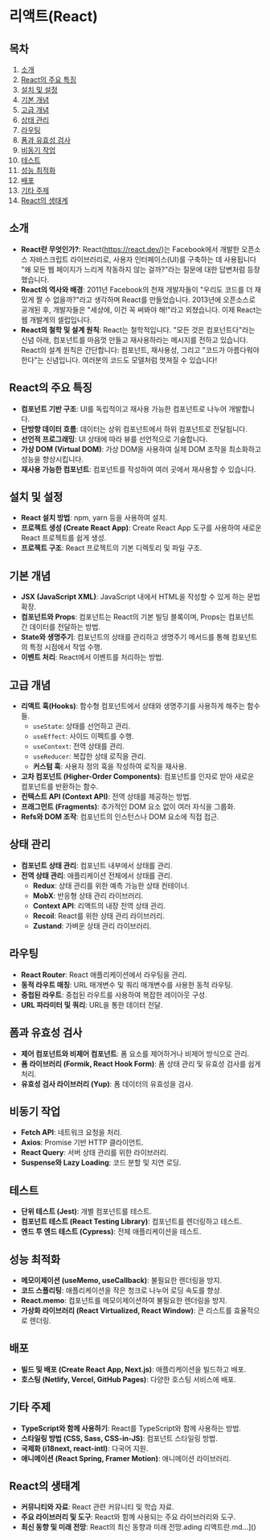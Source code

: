 # 리액트(React)

## 목차

1. [소개](#소개)
2. [React의 주요 특징](#react의-주요-특징)
3. [설치 및 설정](#설치-및-설정)
4. [기본 개념](#기본-개념)
5. [고급 개념](#고급-개념)
6. [상태 관리](#상태-관리)
7. [라우팅](#라우팅)
8. [폼과 유효성 검사](#폼과-유효성-검사)
9. [비동기 작업](#비동기-작업)
10. [테스트](#테스트)
11. [성능 최적화](#성능-최적화)
12. [배포](#배포)
13. [기타 주제](#기타-주제)
14. [React의 생태계](#react의-생태계)

## 소개
- **React란 무엇인가?**: React(https://react.dev/)는 Facebook에서 개발한 오픈소스 자바스크립트 라이브러리로, 사용자 인터페이스(UI)를 구축하는 데 사용됩니다 "왜 모든 웹 페이지가 느리게 작동하지 않는 걸까?"라는 질문에 대한 답변처럼 등장했습니다.
- **React의 역사와 배경**: 2011년 Facebook의 천재 개발자들이 "우리도 코드를 더 재밌게 짤 수 없을까?"라고 생각하며 React를 만들었습니다. 2013년에 오픈소스로 공개된 후, 개발자들은 "세상에, 이건 꼭 써봐야 해!"라고 외쳤습니다. 이제 React는 웹 개발계의 셀럽입니다.
- **React의 철학 및 설계 원칙**: React는 철학적입니다. "모든 것은 컴포넌트다"라는 신념 아래, 컴포넌트를 마음껏 만들고 재사용하라는 메시지를 전하고 있습니다. React의 설계 원칙은 간단합니다: 컴포넌트, 재사용성, 그리고 "코드가 아름다워야 한다"는 신념입니다. 여러분의 코드도 모델처럼 멋져질 수 있습니다!

## React의 주요 특징
- **컴포넌트 기반 구조**: UI를 독립적이고 재사용 가능한 컴포넌트로 나누어 개발합니다.
- **단방향 데이터 흐름**: 데이터는 상위 컴포넌트에서 하위 컴포넌트로 전달됩니다.
- **선언적 프로그래밍**: UI 상태에 따라 뷰를 선언적으로 기술합니다.
- **가상 DOM (Virtual DOM)**: 가상 DOM을 사용하여 실제 DOM 조작을 최소화하고 성능을 향상시킵니다.
- **재사용 가능한 컴포넌트**: 컴포넌트를 작성하여 여러 곳에서 재사용할 수 있습니다.

## 설치 및 설정
- **React 설치 방법**: npm, yarn 등을 사용하여 설치.
- **프로젝트 생성 (Create React App)**: Create React App 도구를 사용하여 새로운 React 프로젝트를 쉽게 생성.
- **프로젝트 구조**: React 프로젝트의 기본 디렉토리 및 파일 구조.

## 기본 개념
- **JSX (JavaScript XML)**: JavaScript 내에서 HTML을 작성할 수 있게 하는 문법 확장.
- **컴포넌트와 Props**: 컴포넌트는 React의 기본 빌딩 블록이며, Props는 컴포넌트 간 데이터를 전달하는 방법.
- **State와 생명주기**: 컴포넌트의 상태를 관리하고 생명주기 메서드를 통해 컴포넌트의 특정 시점에서 작업 수행.
- **이벤트 처리**: React에서 이벤트를 처리하는 방법.

## 고급 개념
- **리액트 훅(Hooks)**: 함수형 컴포넌트에서 상태와 생명주기를 사용하게 해주는 함수들.
  - `useState`: 상태를 선언하고 관리.
  - `useEffect`: 사이드 이펙트를 수행.
  - `useContext`: 전역 상태를 관리.
  - `useReducer`: 복잡한 상태 로직을 관리.
  - **커스텀 훅**: 사용자 정의 훅을 작성하여 로직을 재사용.
- **고차 컴포넌트 (Higher-Order Components)**: 컴포넌트를 인자로 받아 새로운 컴포넌트를 반환하는 함수.
- **컨텍스트 API (Context API)**: 전역 상태를 제공하는 방법.
- **프래그먼트 (Fragments)**: 추가적인 DOM 요소 없이 여러 자식을 그룹화.
- **Refs와 DOM 조작**: 컴포넌트의 인스턴스나 DOM 요소에 직접 접근.

## 상태 관리
- **컴포넌트 상태 관리**: 컴포넌트 내부에서 상태를 관리.
- **전역 상태 관리**: 애플리케이션 전체에서 상태를 관리.
  - **Redux**: 상태 관리를 위한 예측 가능한 상태 컨테이너.
  - **MobX**: 반응형 상태 관리 라이브러리.
  - **Context API**: 리액트의 내장 전역 상태 관리.
  - **Recoil**: React를 위한 상태 관리 라이브러리.
  - **Zustand**: 가벼운 상태 관리 라이브러리.

## 라우팅
- **React Router**: React 애플리케이션에서 라우팅을 관리.
- **동적 라우트 매칭**: URL 매개변수 및 쿼리 매개변수를 사용한 동적 라우팅.
- **중첩된 라우트**: 중첩된 라우트를 사용하여 복잡한 레이아웃 구성.
- **URL 파라미터 및 쿼리**: URL을 통한 데이터 전달.

## 폼과 유효성 검사
- **제어 컴포넌트와 비제어 컴포넌트**: 폼 요소를 제어하거나 비제어 방식으로 관리.
- **폼 라이브러리 (Formik, React Hook Form)**: 폼 상태 관리 및 유효성 검사를 쉽게 처리.
- **유효성 검사 라이브러리 (Yup)**: 폼 데이터의 유효성을 검사.

## 비동기 작업
- **Fetch API**: 네트워크 요청을 처리.
- **Axios**: Promise 기반 HTTP 클라이언트.
- **React Query**: 서버 상태 관리를 위한 라이브러리.
- **Suspense와 Lazy Loading**: 코드 분할 및 지연 로딩.

## 테스트
- **단위 테스트 (Jest)**: 개별 컴포넌트를 테스트.
- **컴포넌트 테스트 (React Testing Library)**: 컴포넌트를 렌더링하고 테스트.
- **엔드 투 엔드 테스트 (Cypress)**: 전체 애플리케이션을 테스트.

## 성능 최적화
- **메모이제이션 (useMemo, useCallback)**: 불필요한 렌더링을 방지.
- **코드 스플리팅**: 애플리케이션을 작은 청크로 나누어 로딩 속도를 향상.
- **React.memo**: 컴포넌트를 메모이제이션하여 불필요한 렌더링을 방지.
- **가상화 라이브러리 (React Virtualized, React Window)**: 큰 리스트를 효율적으로 렌더링.

## 배포
- **빌드 및 배포 (Create React App, Next.js)**: 애플리케이션을 빌드하고 배포.
- **호스팅 (Netlify, Vercel, GitHub Pages)**: 다양한 호스팅 서비스에 배포.

## 기타 주제
- **TypeScript와 함께 사용하기**: React를 TypeScript와 함께 사용하는 방법.
- **스타일링 방법 (CSS, Sass, CSS-in-JS)**: 컴포넌트 스타일링 방법.
- **국제화 (i18next, react-intl)**: 다국어 지원.
- **애니메이션 (React Spring, Framer Motion)**: 애니메이션 라이브러리.

## React의 생태계
- **커뮤니티와 자료**: React 관련 커뮤니티 및 학습 자료.
- **주요 라이브러리 및 도구**: React와 함께 사용되는 주요 라이브러리와 도구.
- **최신 동향 및 미래 전망**: React의 최신 동향과 미래 전망.ading 리액트란.md…]()
